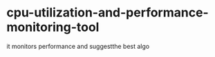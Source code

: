 # cpu-utilization-and-performance-monitoring-tool
it monitors performance and suggestthe best algo 
